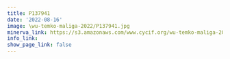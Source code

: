 ```yaml
---
title: P137941
date: '2022-08-16'
image: \wu-temko-maliga-2022/P137941.jpg
minerva_link: https://s3.amazonaws.com/www.cycif.org/wu-temko-maliga-2022/P137941/index.html
info_link:
show_page_link: false
---
```

